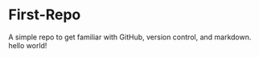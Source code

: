 # First-Repo
A simple repo to get familiar with GitHub, version control, and markdown.
<br>
hello world!
